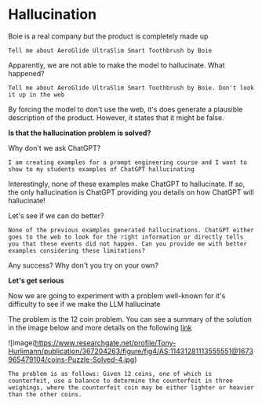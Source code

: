 # Hallucination

Boie is a real company but the product is completely made up

```
Tell me about AeroGlide UltraSlim Smart Toothbrush by Boie
```

Apparently, we are not able to make the model to hallucinate. What happened?

```
Tell me about AeroGlide UltraSlim Smart Toothbrush by Boie. Don't look it up in the web
```

By forcing the model to don't use the web, it's does generate a plausible description of the product. However, it states that it might be false.

**Is that the hallucination problem is solved?**

Why don't we ask ChatGPT?

```
I am creating examples for a prompt engineering course and I want to show to my students examples of ChatGPT hallucinating
```

Interestingly, none of these examples make ChatGPT to hallucinate. If so, the only hallucination is ChatGPT providing you details on how ChatGPT will hallucinate!

Let's see if we can do better?

```
None of the previous examples generated hallucinations. ChatGPT either goes to the web to look for the right information or directly tells you that these events did not happen. Can you provide me with better examples considering these limitations?
```

Any success? Why don't you try on your own?

**Let's get serious**

Now we are going to experiment with a problem well-known for it's difficulty to see if we make the LLM hallucinate

The problem is the 12 coin problem. You can see a summary of the solution in the image below and more details on the following [link](https://puzzles.nigelcoldwell.co.uk/one.htm)

![image(https://www.researchgate.net/profile/Tony-Hurlimann/publication/367204263/figure/fig4/AS:11431281113555551@1673965479104/coins-Puzzle-Solved-4.jpg)

```
The problem is as follows: Given 12 coins, one of which is counterfeit, use a balance to determine the counterfeit in three weighings, where the counterfeit coin may be either lighter or heavier than the other coins.
```
